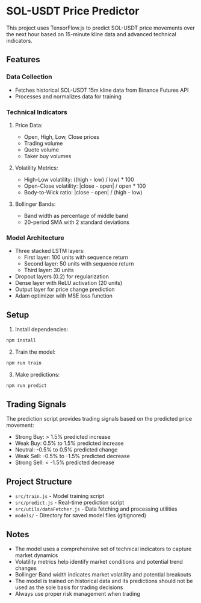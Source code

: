 # SOL-USDT Price Predictor

This project uses TensorFlow.js to predict SOL-USDT price movements over the next hour based on 15-minute kline data and advanced technical indicators.

## Features

### Data Collection
- Fetches historical SOL-USDT 15m kline data from Binance Futures API
- Processes and normalizes data for training

### Technical Indicators
1. Price Data:
   - Open, High, Low, Close prices
   - Trading volume
   - Quote volume
   - Taker buy volumes

2. Volatility Metrics:
   - High-Low volatility: ((high - low) / low) * 100
   - Open-Close volatility: |close - open| / open * 100
   - Body-to-Wick ratio: |close - open| / (high - low)

3. Bollinger Bands:
   - Band width as percentage of middle band
   - 20-period SMA with 2 standard deviations

### Model Architecture
- Three stacked LSTM layers:
  * First layer: 100 units with sequence return
  * Second layer: 50 units with sequence return
  * Third layer: 30 units
- Dropout layers (0.2) for regularization
- Dense layer with ReLU activation (20 units)
- Output layer for price change prediction
- Adam optimizer with MSE loss function

## Setup

1. Install dependencies:
```bash
npm install
```

2. Train the model:
```bash
npm run train
```

3. Make predictions:
```bash
npm run predict
```

## Trading Signals

The prediction script provides trading signals based on the predicted price movement:
- Strong Buy: > 1.5% predicted increase
- Weak Buy: 0.5% to 1.5% predicted increase
- Neutral: -0.5% to 0.5% predicted change
- Weak Sell: -0.5% to -1.5% predicted decrease
- Strong Sell: < -1.5% predicted decrease

## Project Structure

- `src/train.js` - Model training script
- `src/predict.js` - Real-time prediction script
- `src/utils/dataFetcher.js` - Data fetching and processing utilities
- `models/` - Directory for saved model files (gitignored)

## Notes

- The model uses a comprehensive set of technical indicators to capture market dynamics
- Volatility metrics help identify market conditions and potential trend changes
- Bollinger Band width indicates market volatility and potential breakouts
- The model is trained on historical data and its predictions should not be used as the sole basis for trading decisions
- Always use proper risk management when trading
